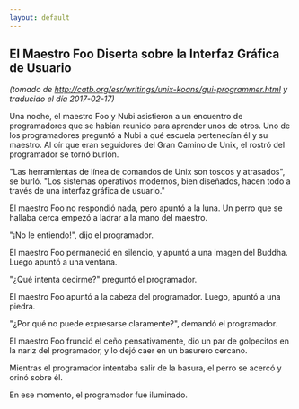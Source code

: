 ```yaml
---
layout: default
---
```

## El Maestro Foo Diserta sobre la Interfaz Gráfica de Usuario
_(tomado de <http://catb.org/esr/writings/unix-koans/gui-programmer.html> y traducido el día 2017-02-17)_

Una noche, el maestro Foo y Nubi asistieron a un encuentro de programadores que
se habían reunido para aprender unos de otros. Uno de los programadores preguntó
a Nubi a qué escuela pertenecían él y su maestro. Al oír que eran seguidores del
Gran Camino de Unix, el rostró del programador se tornó burlón.

"Las herramientas de línea de comandos de Unix son toscos y atrasados", se burló.
"Los sistemas operativos modernos, bien diseñados, hacen todo a través de una
interfaz gráfica de usuario."

El maestro Foo no respondió nada, pero apuntó a la luna. Un perro que se hallaba
cerca empezó a ladrar a la mano del maestro.

"¡No le entiendo!", dijo el programador.

El maestro Foo permaneció en silencio, y apuntó a una imagen del Buddha. Luego
apuntó a una ventana.

"¿Qué intenta decirme?" preguntó el programador.

El maestro Foo apuntó a la cabeza del programador. Luego, apuntó a una piedra.

"¿Por qué no puede expresarse claramente?", demandó el programador.

El maestro Foo frunció el ceño pensativamente, dio un par de golpecitos en la
nariz del programador, y lo dejó caer en un basurero cercano.

Mientras el programador intentaba salir de la basura, el perro se acercó y orinó
sobre él.

En ese momento, el programador fue iluminado.
